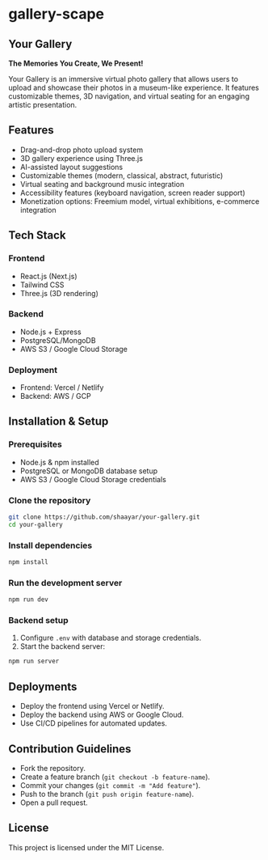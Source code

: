 # gallery-scape

## Your Gallery

**The Memories You Create, We Present!**

Your Gallery is an immersive virtual photo gallery that allows users to upload and showcase their photos in a museum-like experience. It features customizable themes, 3D navigation, and virtual seating for an engaging artistic presentation.

## Features

- Drag-and-drop photo upload system
- 3D gallery experience using Three.js
- AI-assisted layout suggestions
- Customizable themes (modern, classical, abstract, futuristic)
- Virtual seating and background music integration
- Accessibility features (keyboard navigation, screen reader support)
- Monetization options: Freemium model, virtual exhibitions, e-commerce integration

## Tech Stack

### Frontend

- React.js (Next.js)
- Tailwind CSS
- Three.js (3D rendering)

### Backend

- Node.js + Express
- PostgreSQL/MongoDB
- AWS S3 / Google Cloud Storage

### Deployment

- Frontend: Vercel / Netlify
- Backend: AWS / GCP

## Installation & Setup

### Prerequisites

- Node.js & npm installed
- PostgreSQL or MongoDB database setup
- AWS S3 / Google Cloud Storage credentials

### Clone the repository

```sh
git clone https://github.com/shaayar/your-gallery.git
cd your-gallery
```

### Install dependencies

```sh
npm install
```

### Run the development server

```sh
npm run dev
```

### Backend setup

1. Configure `.env` with database and storage credentials.
2. Start the backend server:

```sh
npm run server
```

## Deployments

- Deploy the frontend using Vercel or Netlify.
- Deploy the backend using AWS or Google Cloud.
- Use CI/CD pipelines for automated updates.

## Contribution Guidelines

- Fork the repository.
- Create a feature branch (`git checkout -b feature-name`).
- Commit your changes (`git commit -m "Add feature"`).
- Push to the branch (`git push origin feature-name`).
- Open a pull request.

## License

This project is licensed under the MIT License.
